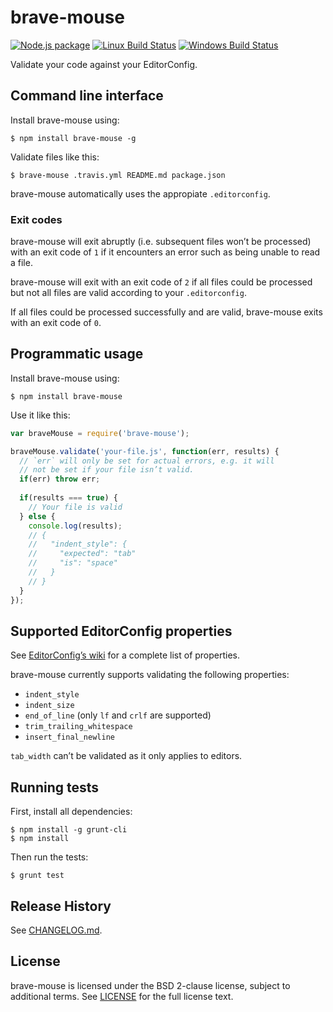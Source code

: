 # brave-mouse

[![Node.js package](http://img.shields.io/npm/v/brave-mouse.svg)](https://www.npmjs.com/package/brave-mouse)
[![Linux Build Status](http://img.shields.io/travis/SonicHedgehog/brave-mouse/develop.svg)](https://travis-ci.org/SonicHedgehog/brave-mouse)
[![Windows Build Status](http://img.shields.io/appveyor/ci/SonicHedgehog/brave-mouse.svg)](https://ci.appveyor.com/project/SonicHedgehog/brave-mouse)

Validate your code against your EditorConfig.

## Command line interface

Install brave-mouse using:

```shell
$ npm install brave-mouse -g
```

Validate files like this:

```shell
$ brave-mouse .travis.yml README.md package.json
```

brave-mouse automatically uses the appropiate `.editorconfig`.

### Exit codes

brave-mouse will exit abruptly (i.e. subsequent files won’t be processed) with an exit code of `1` if it encounters an error such as being unable to read a file.

brave-mouse will exit with an exit code of `2` if all files could be processed but not all files are valid according to your `.editorconfig`.

If all files could be processed successfully and are valid, brave-mouse exits with an exit code of `0`.

## Programmatic usage

Install brave-mouse using:

```shell
$ npm install brave-mouse
```

Use it like this:

```js
var braveMouse = require('brave-mouse');

braveMouse.validate('your-file.js', function(err, results) {
  // `err` will only be set for actual errors, e.g. it will
  // not be set if your file isn’t valid.
  if(err) throw err;
  
  if(results === true) {
    // Your file is valid
  } else {
    console.log(results);
    // {
    //   "indent_style": {
    //     "expected": "tab"
    //     "is": "space"
    //   }
    // }
  }
});
```

## Supported EditorConfig properties

See [EditorConfig’s wiki](https://github.com/editorconfig/editorconfig/wiki/EditorConfig-Properties) for a complete list of properties.

brave-mouse currently supports validating the following properties:

- `indent_style`
- `indent_size`
- `end_of_line` (only `lf` and `crlf` are supported)
- `trim_trailing_whitespace`
- `insert_final_newline`

`tab_width` can’t be validated as it only applies to editors.

## Running tests

First, install all dependencies:

```shell
$ npm install -g grunt-cli
$ npm install
```

Then run the tests:

```shell
$ grunt test
```

## Release History

See [CHANGELOG.md](./CHANGELOG.md).

## License

brave-mouse is licensed under the BSD 2-clause license, subject to additional terms. See [LICENSE](./LICENSE) for the full license text.
